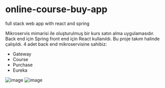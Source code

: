 # online-course-buy-app
full stack web app with react and spring

Mikroservis mimarisi ile oluşturulmuş bir kurs satın alma uygulamasıdır.
Back end için Spring front end için React kullanıldı.
Bu proje takım halinde çalışıldı.
4 adet back end mikroservisine sahibiz:
 - Gateway
 - Course
 - Purchase
 - Eureka


![image](https://user-images.githubusercontent.com/78312646/182765956-9a063b4e-6b68-4544-b77d-86cb5862c37d.png)
![image](https://user-images.githubusercontent.com/78312646/182765968-0d02adb6-e18a-40fa-8097-abb43f0b311b.png)
